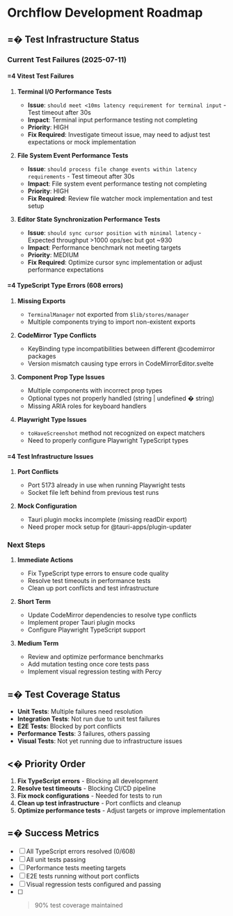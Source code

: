 # Orchflow Development Roadmap

## =� Test Infrastructure Status

### Current Test Failures (2025-07-11)

#### =4 Vitest Test Failures

1. **Terminal I/O Performance Tests**
   - **Issue**: `should meet <10ms latency requirement for terminal input` - Test timeout after 30s
   - **Impact**: Terminal input performance testing not completing
   - **Priority**: HIGH
   - **Fix Required**: Investigate timeout issue, may need to adjust test expectations or mock implementation

2. **File System Event Performance Tests**
   - **Issue**: `should process file change events within latency requirements` - Test timeout after 30s
   - **Impact**: File system event performance testing not completing  
   - **Priority**: HIGH
   - **Fix Required**: Review file watcher mock implementation and test setup

3. **Editor State Synchronization Performance Tests**
   - **Issue**: `should sync cursor position with minimal latency` - Expected throughput >1000 ops/sec but got ~930
   - **Impact**: Performance benchmark not meeting targets
   - **Priority**: MEDIUM
   - **Fix Required**: Optimize cursor sync implementation or adjust performance expectations

#### =4 TypeScript Type Errors (608 errors)

1. **Missing Exports**
   - `TerminalManager` not exported from `$lib/stores/manager`
   - Multiple components trying to import non-existent exports

2. **CodeMirror Type Conflicts**
   - KeyBinding type incompatibilities between different @codemirror packages
   - Version mismatch causing type errors in CodeMirrorEditor.svelte

3. **Component Prop Type Issues**
   - Multiple components with incorrect prop types
   - Optional types not properly handled (string | undefined � string)
   - Missing ARIA roles for keyboard handlers

4. **Playwright Type Issues**
   - `toHaveScreenshot` method not recognized on expect matchers
   - Need to properly configure Playwright TypeScript types

#### =4 Test Infrastructure Issues

1. **Port Conflicts**
   - Port 5173 already in use when running Playwright tests
   - Socket file left behind from previous test runs

2. **Mock Configuration**
   - Tauri plugin mocks incomplete (missing readDir export)
   - Need proper mock setup for @tauri-apps/plugin-updater

### Next Steps

1. **Immediate Actions**
   - Fix TypeScript type errors to ensure code quality
   - Resolve test timeouts in performance tests
   - Clean up port conflicts and test infrastructure

2. **Short Term**
   - Update CodeMirror dependencies to resolve type conflicts
   - Implement proper Tauri plugin mocks
   - Configure Playwright TypeScript support

3. **Medium Term**
   - Review and optimize performance benchmarks
   - Add mutation testing once core tests pass
   - Implement visual regression testing with Percy

## =� Test Coverage Status

- **Unit Tests**: Multiple failures need resolution
- **Integration Tests**: Not run due to unit test failures
- **E2E Tests**: Blocked by port conflicts
- **Performance Tests**: 3 failures, others passing
- **Visual Tests**: Not yet running due to infrastructure issues

## <� Priority Order

1. **Fix TypeScript errors** - Blocking all development
2. **Resolve test timeouts** - Blocking CI/CD pipeline
3. **Fix mock configurations** - Needed for tests to run
4. **Clean up test infrastructure** - Port conflicts and cleanup
5. **Optimize performance tests** - Adjust targets or improve implementation

## =� Success Metrics

- [ ] All TypeScript errors resolved (0/608)
- [ ] All unit tests passing
- [ ] Performance tests meeting targets
- [ ] E2E tests running without port conflicts
- [ ] Visual regression tests configured and passing
- [ ] >90% test coverage maintained
